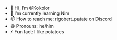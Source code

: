 - 👋 Hi, I’m @Kokolor
- 🌱 I’m currently learning Nim
- 📫 How to reach me: rigobert_patate on Discord
- 😄 Pronouns: he/him
- ⚡ Fun fact: I like potatoes

<!---
Kokolor/Kokolor is a ✨ special ✨ repository because its `README.md` (this file) appears on your GitHub profile.
You can click the Preview link to take a look at your changes.
--->
